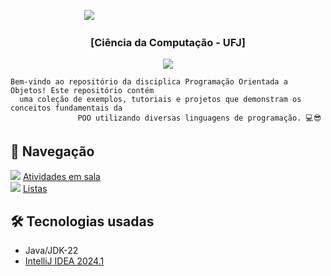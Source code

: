 <p>
&nbsp;&nbsp;&nbsp;&nbsp;&nbsp;&nbsp;&nbsp;&nbsp;&nbsp;&nbsp;&nbsp;&nbsp;&nbsp;&nbsp;&nbsp;&nbsp;&nbsp;&nbsp;&nbsp;&nbsp;&nbsp;&nbsp;&nbsp;&nbsp;&nbsp;&nbsp;&nbsp;&nbsp;&nbsp;&nbsp;<img src="https://cdn.discordapp.com/attachments/1238569927128907948/1241517504812286093/POO.png?ex=664b2587&is=6649d407&hm=5f87ede0a22c0fed18cfcdd868e4a6db6b96b3fb9fe942dc2fcff75af5d747c7&">
</p>
<h3 align="center">[Ciência da Computação - UFJ]</h4>
<p align="center">
  </a>
  <a href="https://instagram.com/felipessh7"><img src="https://img.shields.io/badge/Instagram-b5005e?&logo=Instagram&logoColor=white"></a>
</p>

```
Bem-vindo ao repositório da disciplica Programação Orientada a Objetos! Este repositório contém
  uma coleção de exemplos, tutoriais e projetos que demonstram os conceitos fundamentais da
               POO utilizando diversas linguagens de programação. 💻😎
```

 
## 🚀 Navegação ##
![](https://cdn.discordapp.com/attachments/1238569927128907948/1241516700596310136/ender.png?ex=664b24c7&is=6649d347&hm=878e1fd588ec9b95e84156492a6d83a0d34d5f84e183f7ffd179bd6dc9fa3fe3&) [Atividades em sala](https://github.com/lipesshw/POO/tree/main/Atividades)<br>
![](https://cdn.discordapp.com/attachments/1238569927128907948/1241516700596310136/ender.png?ex=664b24c7&is=6649d347&hm=878e1fd588ec9b95e84156492a6d83a0d34d5f84e183f7ffd179bd6dc9fa3fe3&) [Listas](https://github.com/lipesshw/POO/tree/main/Listas)

## 🛠️ Tecnologias usadas ##
 - Java/JDK-22
 - [IntelliJ IDEA 2024.1](https://www.jetbrains.com/idea/download/?section=windows)
